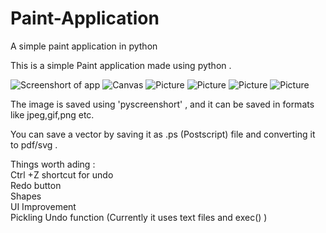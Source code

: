 # Paint-Application
A simple paint application in python

This is a simple Paint application made using python .

![Screenshort of app](https://github.com/Kannampuzha/Paint-App/blob/master/Screenshot.png)
![Canvas](https://github.com/Kannampuzha/Paint-App/blob/master/Screenshot2.png)
![Picture](https://github.com/Kannampuzha/Paint-App/blob/master/Screenshot3.png)
![Picture](https://github.com/Kannampuzha/Paint-App/blob/master/Screenshot4.png)
![Picture](https://github.com/Kannampuzha/Paint-App/blob/master/Screenshot5.png)
![Picture](https://github.com/Kannampuzha/Paint-App/blob/master/Screenshot6.png)


The image is saved using 'pyscreenshort' , and it can be saved in
formats like jpeg,gif,png etc.

You can save a vector by saving it as .ps (Postscript) file and converting it to pdf/svg .


Things worth ading :<br>
Ctrl +Z shortcut for undo<br>
Redo button <br>
Shapes<br>
UI Improvement <br>
Pickling Undo function (Currently it uses text files and exec() )<br>




